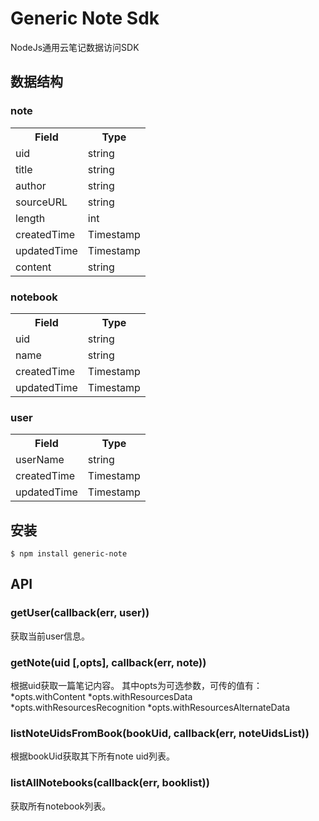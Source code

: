 # Generic Note Sdk

NodeJs通用云笔记数据访问SDK


## 数据结构

### note

<table>
  <tr>
    <th>Field</th>
    <th>Type</th>
  </tr>
  <tr>
    <td>uid</td>
    <td>string</td>
  </tr>
  <tr>
    <td>title</td>
    <td>string</td>
  </tr>
  <tr>
    <td>author</td>
    <td>string</td>
  </tr>
  <tr>
    <td>sourceURL</td>
    <td>string</td>
  </tr>
  <tr>
    <td>length</td>
    <td>int</td>
  </tr>
  <tr>
    <td>createdTime</td>
    <td>Timestamp</td>
  </tr>
  <tr>
    <td>updatedTime</td>
    <td>Timestamp</td>
  </tr>
  <tr>
    <td>content</td>
    <td>string</td>
  </tr>
</table>

### notebook

<table>
  <tr>
    <th>Field</th>
    <th>Type</th>
  </tr>
  <tr>
    <td>uid</td>
    <td>string</td>
  </tr>
  <tr>
    <td>name</td>
    <td>string</td>
  </tr>
  <tr>
    <td>createdTime</td>
    <td>Timestamp</td>
  </tr>
  <tr>
    <td>updatedTime</td>
    <td>Timestamp</td>
  </tr>
</table>

### user

<table>
  <tr>
    <th>Field</th>
    <th>Type</th>
  </tr>
  <tr>
    <td>userName</td>
    <td>string</td>
  </tr>
  <tr>
    <td>createdTime</td>
    <td>Timestamp</td>
  </tr>
  <tr>
    <td>updatedTime</td>
    <td>Timestamp</td>
  </tr>
</table>

## 安装

```
$ npm install generic-note
```

## API

### getUser(callback(err, user))

  获取当前user信息。


### getNote(uid [,opts], callback(err, note))

  根据uid获取一篇笔记内容。
  其中opts为可选参数，可传的值有：
  *opts.withContent
  *opts.withResourcesData
  *opts.withResourcesRecognition
  *opts.withResourcesAlternateData


### listNoteUidsFromBook(bookUid, callback(err, noteUidsList))

  根据bookUid获取其下所有note uid列表。


### listAllNotebooks(callback(err, booklist))

  获取所有notebook列表。

